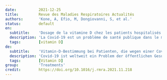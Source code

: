 ```yaml
---
date:          2021-12-25
title:         Revue des Maladies Respiratoires Actualités
authors:       'Kone, A, Efio, M, Dongiovanni, S, et al.'
status:        default
en:
  subtitle:    'Dosage de la vitamine D chez les patients hospitalisés pour pneumopathie à Covid-19 dans le service de pneumologie du CH Chauny, France'
  description: 'La Covid-19 est un problème de santé publique dans le monde. C’est une affection qui présente encore des zones d’ombre. Il n’existe à ce jour aucun traitement curatif d’où les nombreuses recherches. La vitamine D, hormone immunomodulatrice, semble avoir un effet anti-inflammatoire dans les infections respiratoires et la Covid-19. La présente étude a pour objectif d’évaluer l’impact de la vitamine D sur l’infection à Covid-19. Nous avons réalisé une étude prospective, descriptive et analytique qui s’est déroulée dans le service de pneumologie du centre hospitalier de Chauny (France) du 1er février au 30 avril 2021. Nous avons inclus tous les patients hospitalisés pour infection à Covid-19 durant cette période et chez qui le dosage de la vitamine D avait été réalisé. Nous avons inclus 49 patients sur un ensemble de 87 patients admis pendant la période soit 56,32 % de cas. Le sex-ratio était de 1,3. L’âge moyen était de 75 ± 14 ans. Les antécédents étaient l’hypertension artérielle 53,06 % (26/49), le diabète 26,53 % (13/49) et la BPCO 10,2 % (5/49). Les symptômes fréquemment retrouvés sont la dyspnée et la fièvre dans respectivement 75,51 % (37/49) et 44,9 % (22/49) des cas. Le surpoids était retrouvé dans 32,65 % (16/49) suivie de l’obésité 26,53 % (13/49). Le diagnostic de l’infection à Covid-19 était fait par le test antigénique 57,7 % (15/26), la RT- PCR 90,9 % (30/33) et le scanner thoracique 97,7 % (42/43). L’insuffisance en vitamine D était retrouvée dans 67,34 % des cas (33/49). L’évolution était favorable dans 85,7 % des cas. Nous avons noté 7 décès dont 5 chez des patients avec insuffisance de vitamine D. L’existence d’une insuffisance en vitamine D n’était pas statistiquement liée au sexe, à l’âge, à la durée de séjour, à l’existence d’une comorbidité, à la positivité des tests et à l’évolution de la maladie. La supplémentation en vitamine D permet de prévenir les infections respiratoires aiguës en modulant la réponse inflammatoire. Il apparaît nécessaire d’approfondir les recherches concernant son impact sur la Covid-19.'
  tags:        [vitamin D]
de:
  subtitle:    'Vitamin-D-Bestimmung bei Patienten, die wegen einer Covid-19-Pneumopathie in der Abteilung für Pneumologie des CH Chauny, Frankreich, stationär behandelt wurden'
  description: 'Covid-19 ist weltweit ein Problem der öffentlichen Gesundheit. Es handelt sich um eine Erkrankung, die noch immer einige Grauzonen aufweist. Es gibt bislang keine heilende Behandlung, weshalb viel geforscht wird. Vitamin D, ein immunmodulierendes Hormon, scheint eine entzündungshemmende Wirkung bei Atemwegsinfektionen und Covid-19 zu haben. Ziel der vorliegenden Studie war es, den Einfluss von Vitamin D auf Covid-19-Infektionen zu bewerten. Wir führten eine prospektive, deskriptive und analytische Studie durch, die vom 1. Februar bis zum 30. April 2021 in der Abteilung für Pneumologie des Krankenhauses von Chauny (Frankreich) stattfand. Wir schlossen alle Patienten ein, die in diesem Zeitraum wegen einer Covid-19-Infektion ins Krankenhaus eingeliefert wurden und bei denen eine Vitamin-D-Bestimmung durchgeführt worden war. Wir schlossen 49 Patienten von insgesamt 87 Patienten ein, die während des Zeitraums aufgenommen wurden, was einer Fallzahl von 56,32 % entspricht. Das Geschlechterverhältnis betrug 1,3. Das Durchschnittsalter betrug 75 ± 14 Jahre. Die Vorgeschichte bestand aus Bluthochdruck 53,06 % (26/49), Diabetes 26,53 % (13/49) und COPD 10,2 % (5/49). Häufig gefundene Symptome waren Atemnot und Fieber in 75,51 % (37/49) bzw. 44,9 % (22/49) der Fälle. Übergewicht wurde bei 32,65% (16/49) gefunden, gefolgt von Fettleibigkeit bei 26,53% (13/49). Die Diagnose einer Covid-19-Infektion wurde durch den Antigentest 57,7 % (15/26), die RT-PCR 90,9 % (30/33) und das Thorax-CT 97,7 % (42/43) gestellt. Eine Vitamin-D-Insuffizienz wurde in 67,34 % (33/49) der Fälle festgestellt. Der Verlauf war in 85,7 % der Fälle günstig. Wir stellten 7 Todesfälle fest, von denen 5 bei Patienten mit Vitamin-D-Mangel auftraten. Das Vorliegen einer Vitamin-D-Insuffizienz stand in keinem statistischen Zusammenhang mit dem Geschlecht, dem Alter, der Aufenthaltsdauer, dem Vorliegen von Komorbidität, positiven Tests und dem Krankheitsverlauf. Eine Vitamin-D-Supplementierung kann akuten Atemwegsinfektionen vorbeugen, indem sie die Entzündungsreaktion moduliert. Es erscheint notwendig, die Forschung hinsichtlich ihrer Auswirkungen auf Covid-19 zu vertiefen.' 
  tags:        [Vitamin D]
group:         'Treatments'
credit:        https://doi.org/10.1016/j.rmra.2021.11.218
---
```

